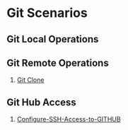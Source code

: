 # Git Scenarios 

## Git Local Operations 

## Git Remote Operations 
1. [Git Clone](https://github.com/lerndevops/labs/blob/master/git/scenarios/demos/git-clone.md)

## Git Hub Access

1. [Configure-SSH-Access-to-GITHUB](https://github.com/lerndevops/labs/blob/master/git/scenarios/demos/configure-ssh-access-to-GitHub.md)
